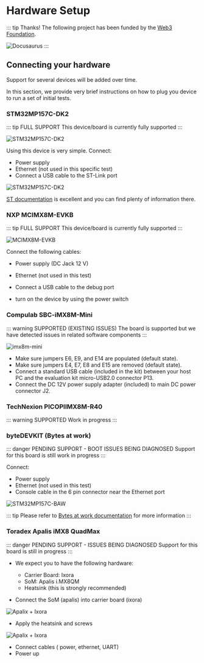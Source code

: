 # Hardware Setup

::: tip Thanks!
The following project has been funded by the [Web3 Foundation](https://web3.foundation/).

![Docusaurus](/img/web3grant.png)
:::

## Connecting your hardware

Support for several devices will be added over time. 

In this section, we provide very brief instructions on how to plug you device to run a set of initial tests. 

### STM32MP157C-DK2

::: tip FULL SUPPORT 
This device/board is currently fully supported
:::

![STM32MP157C-DK2](/img/STM32MP157C-DK2_angle2.jpg)

Using this device is very simple. Connect:

- Power supply
- Ethernet (not used in this specific test)
- Connect a USB cable to the ST-Link port

![STM32MP157C-DK2](/img/STM32MP157C-DK2_connections.png)

[ST documentation](https://wiki.st.com/stm32mpu/wiki/Getting_started/STM32MP1_boards/STM32MP157C-DK2/Let%27s_start/Unpack_the_STM32MP157C-DK2_board#) is excellent and you can find plenty of information there.

### NXP MCIMX8M-EVKB

::: tip FULL SUPPORT
This device/board is currently fully supported
:::

![MCIMX8M-EVKB](/img/imx8m.png)

Connect the following cables:

- Power supply (DC Jack 12 V)
- Ethernet (not used in this test)
- Connect a USB cable to the debug port

- turn on the device by using the power switch

### Compulab SBC-iMX8M-Mini

::: warning SUPPORTED (EXISTING ISSUES)
The board is supported but we have detected issues in related software components
:::

![imx8m-mini](/img/compulab-imx8m-mini.png)

- Make sure jumpers E6, E9, and E14 are populated (default state).
- Make sure jumpers E4, E7, E8 and E15 are removed (default state).
- Connect a standard USB cable (included in the kit) between your host PC and the evaluation kit micro-USB2.0 connector P13.
- Connect the DC 12V power supply adapter (included) to main DC power connector J2.

### TechNexion PICOPIIMX8M-R40

::: warning SUPPORTED
Work in progress
:::

### byteDEVKIT (Bytes at work)

::: danger PENDING SUPPORT - BOOT ISSUES BEING DIAGNOSED
Support for this board is still work in progress
:::

Connect:

  - Power supply
  - Ethernet (not used in this test)
  - Console cable in the 6 pin connector near the Ethernet port

![STM32MP157C-BAW](/img/STM32MP157C_baw.png)

::: tip
Please refer to [Bytes at work documentation](https://www.bytesatwork.io/wp-content/uploads/2019/07/Datasheet_byteDEVKIT_STM32MP1-V1_1-1.pdf) for more information
:::

### Toradex Apalis iMX8 QuadMax

::: danger PENDING SUPPORT - ISSUES BEING DIAGNOSED
Support for this board is still in progress
:::

- We expect you to have the following hardware:

  - Carrier Board: Ixora
  - SoM: Apalis i.MX8QM
  - Heatsink (this is strongly recommended)

- Connect the SoM (apalis) into carrier board (ixora)

![Apalix + Ixora](/img/toradex_2.jpg)

- Apply the heatsink and screws

![Apalix + Ixora](/img/toradex_3.jpg)

- Connect cables ( power, ethernet, UART)
- Power up
